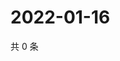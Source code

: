 # 2022-01-16

共 0 条

<!-- BEGIN WEIBO -->
<!-- 最后更新时间 Sun Jan 16 2022 17:14:44 GMT+0800 (China Standard Time) -->

<!-- END WEIBO -->
